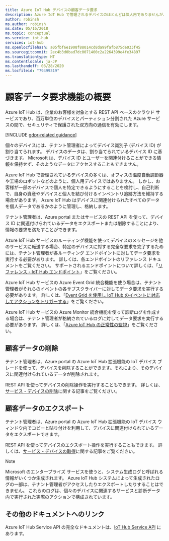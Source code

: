 ```yaml
---
title: Azure IoT Hub デバイスの顧客データ要求
description: Azure IoT Hub で管理されるデバイスのほとんどは個人用でありませんが、一部は個人用です。 この記事では、管理者がデバイスから個人データをエクスポートしたり、削除したりする方法について説明します。
author: robinsh
ms.author: robinsh
ms.date: 05/16/2018
ms.topic: conceptual
ms.service: iot-hub
services: iot-hub
ms.openlocfilehash: a05fbf6e1908f88014cd8da99fafb875de033f45
ms.sourcegitcommit: 2ec4b3d0bad7dc0071400c2a2264399e4fe34897
ms.translationtype: HT
ms.contentlocale: ja-JP
ms.lasthandoff: 03/28/2020
ms.locfileid: "79499319"
---
```

# <a name="summary-of-customer-data-request-features"></a>顧客データ要求機能の概要

Azure IoT Hub は、企業のお客様を対象とする REST API ベースのクラウド サービスであり、百万単位のデバイスとパーティション分割された Azure サービスの間で、セキュリティで保護された双方向の通信を有効にします。

[!INCLUDE [gdpr-related guidance](../../includes/gdpr-intro-sentence.md)]

個々のデバイスには、テナント管理者によってデバイス識別子 (デバイス ID) が割り当てられます。 デバイスのデータは、割り当てられているデバイス ID に基づきます。 Microsoft は、デバイス ID とユーザーを関連付けることができる情報を保持せず、そのようなデータにアクセスすることもできません。

Azure IoT Hub で管理されているデバイスの多くは、オフィスの温度自動調節器や工場のロボットなどのように、個人用デバイスではありません。 しかし、お客様が一部のデバイスで個人を特定できるようにすることを検討し、自己判断で、自身の資産やデバイスと個人を結び付けるインベントリ追跡方法を維持する場合があります。 Azure IoT Hub はデバイスに関連付けられたすべてのデータを個人データであるかのように管理し、格納します。

テナント管理者は、Azure portal またはサービスの REST API を使って、デバイス ID に関連付けられているデータをエクスポートまたは削除することにより、情報の要求を満たすことができます。

Azure IoT Hub サービスのルーティング機能を使ってデバイスのメッセージを他のサービスに転送する場合、特定のデバイスに対する完全な要求を完了するためには、テナント管理者が各ルーティング エンドポイントに対してデータ要求を実行する必要があります。 詳しくは、各エンドポイントのリファレンス ドキュメントをご覧ください。 サポートされるエンドポイントについて詳しくは、「[リファレンス - IoT Hub エンドポイント](iot-hub-devguide-endpoints.md)」をご覧ください。

Azure IoT Hub サービスの Azure Event Grid 統合機能を使う場合は、テナント管理者がそれらのイベントの各サブスクライバーに対してデータ要求を実行する必要があります。 詳しくは、「[Event Grid を使用し IoT Hub のイベントに対応してアクションをトリガーする](iot-hub-event-grid.md)」をご覧ください。

Azure IoT Hub サービスの Azure Monitor 統合機能を使って診断ログを作成する場合は、テナント管理者が格納されているログに対してデータ要求を実行する必要があります。 詳しくは、「[Azure IoT Hub の正常性の監視](iot-hub-monitor-resource-health.md)」をご覧ください。

## <a name="deleting-customer-data"></a>顧客データの削除

テナント管理者は、Azure portal の Azure IoT Hub 拡張機能の IoT デバイス ブレードを使って、デバイスを削除することができます。それにより、そのデバイスに関連付けられているデータが削除されます。

REST API を使ってデバイスの削除操作を実行することもできます。 詳しくは、[サービス - デバイスの削除](/rest/api/iothub/service/registrymanager/deletedevice)に関する記事をご覧ください。

## <a name="exporting-customer-data"></a>顧客データのエクスポート

テナント管理者は、Azure portal の Azure IoT Hub 拡張機能の IoT デバイス ウィンドウ内でコピーと貼り付けを利用して、デバイスに関連付けられているデータをエクスポートできます。

REST API を使ってデバイスのエクスポート操作を実行することもできます。 詳しくは、[サービス - デバイスの取得](/rest/api/iothub/service/registrymanager/getdevice)に関する記事をご覧ください。

> [!NOTE]
> Microsoft のエンタープライズ サービスを使うと、システム生成ログと呼ばれる情報がいくつか生成されます。 Azure IoT Hub システムによって生成されたログの一部は、テナント管理者がアクセスしたりエクスポートしたりすることはできません。 これらのログは、個々のデバイスに関連するサービスと診断データ内で実行された実際のアクションで構成されています。

## <a name="links-to-additional-documentation"></a>その他のドキュメントへのリンク

Azure IoT Hub Service API の完全なドキュメントは、[IoT Hub Service API](https://docs.microsoft.com/rest/api/iothub/service/configuration) にあります。

